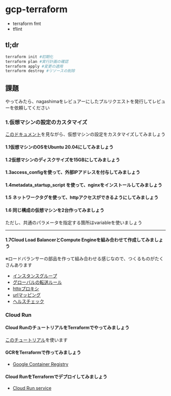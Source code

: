 # gcp-terraform

- terraform fmt
- tflint

## tl;dr

```bash
terraform init #初期化
terraform plan #実行計画の確認
terraform apply #変更の適用
terraform destroy #リソースの削除
```

## 課題

やってみたら、nagashimaをレビュアーにしたプルリクエストを発行してレビューを依頼してください

### 1.仮想マシンの設定のカスタマイズ

[このドキュメント](https://www.terraform.io/docs/providers/google/r/compute_instance.html)を見ながら、仮想マシンの設定をカスタマイズしてみましょう

#### 1.1仮想マシンのOSをUbuntu 20.04にしてみましょう

#### 1.2仮想マシンのディスクサイズを15GBにしてみましょう

#### 1.3access_configを使って、外部IPアドレスを付与してみましょう

#### 1.4metadata_startup_script を使って、nginxをインストールしてみましょう

#### 1.5 ネットワークタグを使って、httpアクセスができるようにしてみましょう

#### 1.6 同じ構成の仮想マシンを2台作ってみましょう

ただし、共通のパラメータを指定する箇所はvariableを使いましょう

-----

#### 1.7Cloud Load BalancerとCompute Engineを組み合わせて作成してみましょう

※ロードバランサーの部品を作って組み合わせる感じなので、つくるものがたくさんあります

- [インスタンスグループ](https://www.terraform.io/docs/providers/google/d/compute_instance_group.html)
- [グローバルの転送ルール](https://www.terraform.io/docs/providers/google/r/compute_global_forwarding_rule.html)
- [httpプロキシ](https://www.terraform.io/docs/providers/google/r/compute_target_http_proxy.html)
- [urlマッピング](https://www.terraform.io/docs/providers/google/r/compute_url_map.html)
- [ヘルスチェック](https://www.terraform.io/docs/providers/google/r/compute_health_check.html)

### Cloud Run

#### Cloud RunのチュートリアルをTerraformでやってみましょう

[このチュートリアル](https://cloud.google.com/run/docs/tutorials/system-packages?hl=ja)を使います

#### GCRをTerraformで作ってみましょう

- [Google Container Registry](https://www.terraform.io/docs/providers/google/r/container_registry.html)

#### Cloud RunをTerraformでデプロイしてみましょう

- [Cloud Run service](https://www.terraform.io/docs/providers/google/r/cloud_run_service.html)